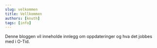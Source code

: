 ```yaml
---
slug: velkommen
title: Vellkommen
authors: [knuth]
tags: [info]
---
```


Denne bloggen vil inneholde innlegg om oppdateringer og hva det jobbes med i O-Tid.

